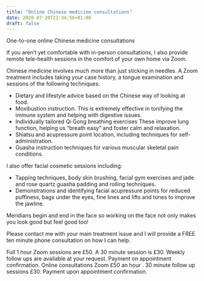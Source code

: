 ```yaml
---
title: "Online Chinese medicine consultations"
date: 2020-07-20T21:34:56+01:00
draft: false
---
```


One-to-one online Chinese medicine consultations

If you aren’t yet comfortable with in-person consultations, I also provide remote tele-health sessions in the comfort of your own home via Zoom.

Chinese medicine involves much more than just sticking in needles. A Zoom treatment includes taking your case history, a tongue examination and sessions of the following techniques:

* Dietary and lifestyle advice based on the Chinese way of looking at food.
* Moxibustion instruction. This is extremely effective in tonifying the immune system and helping with digestive issues.
* Individually tailored Qi Gong breathing exercises These improve lung function, helping us “breath easy” and foster calm and relaxation.
* Shiatsu and acupressure point location, including techniques for self-administration.
* Guasha instruction techniques for various muscular skeletal pain conditions.

I also offer facial cosmetic sessions including:

* Tapping techniques, body skin brushing, facial gym exercises and jade and rose quartz guasha padding and rolling techniques.
* Demonstrations and identifying facial acupressure points for reduced puffiness, bags under the eyes, fine lines and lifts and tones to improve the jawline.

Meridians begin and end in the face so working on the face not only makes you look good but feel good too!

Please contact me with your main treatment issue and I will provide a FREE ten minute phone consultation on how I can help.

Full 1 hour Zoom sessions are £50. A 30 minute session is £30. Weekly follow ups are available at your request. Payment on appointment confirmation.
Online consultations  Zoom £50 an hour . 30  minute follow up sessions  £30. Payment upon appointment confirmation.
